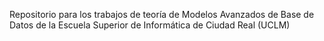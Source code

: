Repositorio para los trabajos de teoría de Modelos Avanzados de Base de Datos de la Escuela Superior de Informática de Ciudad Real (UCLM)